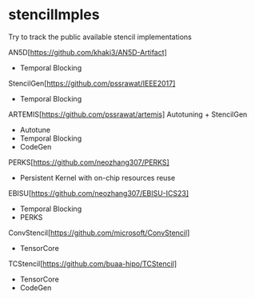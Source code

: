 # stencilImples
Try to track the public available stencil implementations

AN5D[https://github.com/khaki3/AN5D-Artifact]
- Temporal Blocking

StencilGen[https://github.com/pssrawat/IEEE2017]
- Temporal Blocking

ARTEMIS[https://github.com/pssrawat/artemis]
Autotuning + StencilGen
- Autotune
- Temporal Blocking
- CodeGen

PERKS[https://github.com/neozhang307/PERKS]
- Persistent Kernel with on-chip resources reuse
  
EBISU[https://github.com/neozhang307/EBISU-ICS23]
- Temporal Blocking
- PERKS

ConvStencil[https://github.com/microsoft/ConvStencil]
- TensorCore

TCStencil[https://github.com/buaa-hipo/TCStencil]
- TensorCore
- CodeGen
